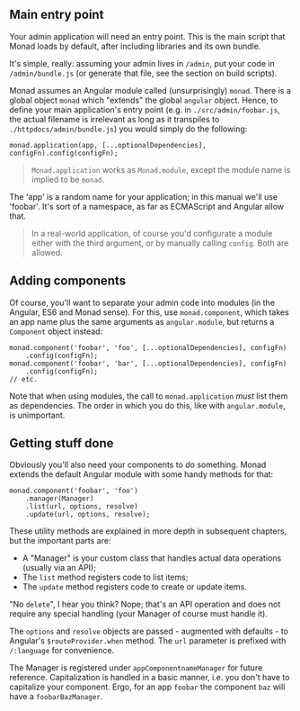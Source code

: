 ## Main entry point
Your admin application will need an entry point. This is the main script that
Monad loads by default, after including libraries and its own bundle.

It's simple, really: assuming your admin lives in `/admin`, put your code in
`/admin/bundle.js` (or generate that file, see the section on build scripts).

Monad assumes an Angular module called (unsurprisingly) `monad`. There is a
global object `monad` which "extends" the global `angular` object. Hence, to
define your main application's entry point (e.g. in `./src/admin/foobar.js`, the
actual filename is irrelevant as long as it transpiles to
`./httpdocs/admin/bundle.js`) you would simply do the following:

    monad.application(app, [...optionalDependencies], configFn).config(configFn);

> `Monad.application` works as `Monad.module`, except the module name is implied
> to be `monad`.

The 'app' is a random name for your application; in this manual we'll use
'foobar'. It's sort of a namespace, as far as ECMAScript and Angular allow that.

> In a real-world application, of course you'd configurate a module either with
> the third argument, or by manually calling `config`. Both are allowed.

## Adding components
Of course, you'll want to separate your admin code into modules (in the Angular,
ES6 and Monad sense). For this, use `monad.component`, which takes an app name
plus the same arguments as `angular.module`, but returns a `Component` object
instead:

    monad.component('foobar', 'foo', [...optionalDependencies], configFn)
        .config(configFn);
    monad.component('foobar', 'bar', [...optionalDependencies], configFn)
        .config(configFn);
    // etc.

Note that when using modules, the call to `monad.application` _must_ list them
as dependencies. The order in which you do this, like with `angular.module`, is
unimportant.

## Getting stuff done
Obviously you'll also need your components to _do_ something. Monad extends the
default Angular module with some handy methods for that:

    monad.component('foobar', 'foo')
        .manager(Manager)
        .list(url, options, resolve)
        .update(url, options, resolve);

These utility methods are explained in more depth in subsequent chapters, but
the important parts are:

- A "Manager" is your custom class that handles actual data operations (usually
  via an API);
- The `list` method registers code to list items;
- The `update` method registers code to create or update items.

"No `delete`", I hear you think? Nope; that's an API operation and does not
require any special handling (your Manager of course must handle it).

The `options` and `resolve` objects are passed - augmented with defaults - to
Angular's `$routeProvider.when` method. The `url` parameter is prefixed with
`/:language` for convenience.

The Manager is registered under `appComponentnameManager` for future reference.
Capitalization is handled in a basic manner, i.e. you don't have to capitalize
your component. Ergo, for an app `foobar` the component `baz` will have a
`foobarBazManager`.


